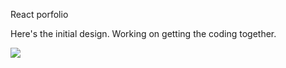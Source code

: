 React porfolio   

Here's the initial design. Working on getting the coding together.  

<img src="https://user-images.githubusercontent.com/103227060/186799027-fb6ea073-9bc4-4107-9ba0-16003ec92eee.jpg">
